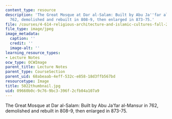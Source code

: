 ```yaml
---
content_type: resource
description: 'The Great Mosque at Dar al-Salam: Built by Abu Ja''far al-Mansur in
  762, demolished and rebuilt in 808-9, then enlarged in 873-75.'
file: /courses/4-614-religious-architecture-and-islamic-cultures-fall-2002/09660b0c9c769bc3396f2cfb04a107a9_5022thumbnail.jpg
file_type: image/jpeg
image_metadata:
  caption: ''
  credit: ''
  image-alt: ''
learning_resource_types:
- Lecture Notes
ocw_type: OCWImage
parent_title: Lecture Notes
parent_type: CourseSection
parent_uid: 68abeaab-4eff-532c-e858-18d3ffb567bd
resourcetype: Image
title: 5022thumbnail.jpg
uid: 09660b0c-9c76-9bc3-396f-2cfb04a107a9
---
```

The Great Mosque at Dar al-Salam: Built by Abu Ja'far al-Mansur in 762, demolished and rebuilt in 808-9, then enlarged in 873-75.

